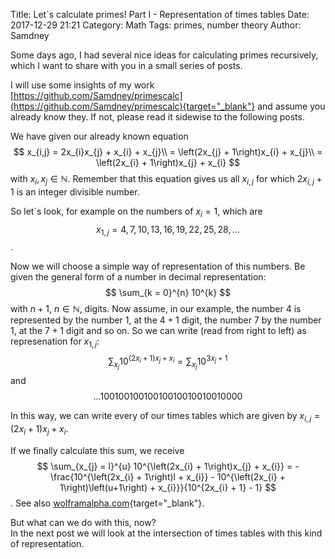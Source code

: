 Title:      Let`s calculate primes! Part I - Representation of times tables
Date:       2017-12-29 21:21
Category:   Math
Tags:       primes, number theory
Author:     Samdney

Some days ago, I had several nice ideas for calculating primes recursively, which I want to share with you in a small series of posts.  

I will use some insights of my work [https://github.com/Samdney/primescalc](https://github.com/Samdney/primescalc){target="_blank"} and assume you already know they. If not, please read it sidewise to the following posts.  

We have given our already known equation  
$$
	x_{i,j} 	= 2x_{i}x_{j} + x_{i} + x_{j}\\
			= \left(2x_{j} + 1\right)x_{i} + x_{j}\\
			= \left(2x_{i} + 1\right)x_{j} + x_{i}
$$
with $x_{i}, x_{j} \in \mathbb{N}$. Remember that this equation gives us all $x_{i,j}$ for which $2x_{i,j} + 1$ is an integer divisible number. 

So let`s look, for example on the numbers of $x_{i} = 1$, which are
$$x_{1,j} = 4, 7, 10, 13, 16, 19, 22, 25, 28, \dots$$.

Now we will choose a simple way of representation of this numbers. Be given the general form of a number in decimal representation:
$$
	\sum_{k = 0}^{n} 10^{k}
$$
with $n+1$, $n \in \mathbb{N}$, digits. Now assume, in our example, the number 4 is represented by the number 1, at the $4+1$ digit, the number 7 by the number 1, at the $7+1$ digit and so on. So we can write (read from right to left) as represenation for $x_{1,j}$:
$$
	\sum_{x_{j}} 10^{\left(2x_{i} + 1\right)x_{j} + x_{i}} = \sum_{x_{j}} 10^{3x_{j} + 1}
$$
and
$$
\dots 10010010010010010010010010000
$$

In this way, we can write every of our times tables which are given by $x_{i,j} = \left(2x_{i} + 1\right)x_{j} + x_{i}$.  

If we finally calculate this sum, we receive
$$
	\sum_{x_{j} = l}^{u} 10^{\left(2x_{i} + 1\right)x_{j} + x_{i}} = - \frac{10^{\left(2x_{i} + 1\right)l + x_{i}} - 10^{\left(2x_{i} + 1\right)\left(u+1\right) + x_{i}}}{10^{2x_{i} + 1} - 1}
$$. See also [wolframalpha.com](https://www.wolframalpha.com/input/?i=sum+z%3Dl,+u,+10%5E%28%282*x+%2B+1%29*z+%2B+x%29#7928802016733054506){target="_blank"}.


But what can we do with this, now?  
In the next post we will look at the intersection of times tables with this kind of representation.
